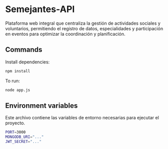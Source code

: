 # Semejantes-API

Plataforma web integral que centraliza la gestión de actividades sociales y voluntarios, permitiendo el registro de datos, especialidades y participación en eventos para optimizar la coordinación y planificación.

## Commands

Install dependencies:

```bash
npm install
```

To run:

```bash
node app.js
```

## Environment variables

Este archivo contiene las variables de entorno necesarias para ejecutar el proyecto.

```bash
PORT=3000
MONGODB_URI="..."
JWT_SECRET="..."
```

